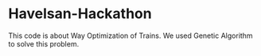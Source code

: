 # Havelsan-Hackathon

This code is about Way Optimization of Trains.
We used Genetic Algorithm to solve this problem.
